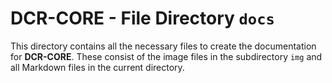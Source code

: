 # DCR-CORE - File Directory **`docs`**

This directory contains all the necessary files to create the documentation for **DCR-CORE**. 
These consist of the image files in the subdirectory `img` and all Markdown files in the current directory.

